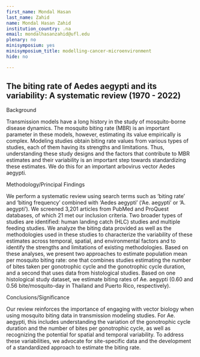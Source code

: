 ```yaml
---
first_name: Mondal Hasan
last_name: Zahid
name: Mondal Hasan Zahid
institution_country: .na
email: mondalhasanzahid@ufl.edu
plenary: no
minisymposium: yes
minisymposium_title: modelling-cancer-microenvironment
hide: no

---
```


## The biting rate of Aedes aegypti and its variability: A systematic review (1970 - 2022)

Background

Transmission models have a long history in the study of mosquito-borne disease dynamics. The mosquito biting rate (MBR) is an important parameter in these models, however, estimating its value empirically is complex. Modeling studies obtain biting rate values from various types of studies, each of them having its strengths and limitations. Thus, understanding these study designs and the factors that contribute to MBR estimates and their variability is an important step towards standardizing these estimates. We do this for an important arbovirus vector Aedes aegypti. 

Methodology/Principal Findings

We perform a systematic review using search terms such as ‘biting rate’ and ‘biting frequency’ combined with ‘Aedes aegypti’ (‘Ae. aegypti’ or ‘A. aegypti’). We screened 3,201 articles from PubMed and ProQuest databases, of which 21 met our inclusion criteria. Two broader types of studies are identified: human landing catch (HLC) studies and multiple feeding studies. We analyze the biting data provided as well as the methodologies used in these studies to characterize the variability of these estimates across temporal, spatial, and environmental factors and to identify the strengths and limitations of existing methodologies. Based on these analyses, we present two approaches to estimate population mean per mosquito biting rate: one that combines studies estimating the number of bites taken per gonotrophic cycle and the gonotrophic cycle duration, and a second that uses data from histological studies. Based on one histological study dataset, we estimate biting rates of Ae. aegypti (0.60 and 0.56 bite/mosquito-day in Thailand and Puerto Rico, respectively). 

Conclusions/Significance

Our review reinforces the importance of engaging with vector biology when using mosquito biting data in transmission modeling studies. For Ae. aegypti, this includes understanding the variation of the gonotrophic cycle duration and the number of bites per gonotrophic cycle, as well as recognizing the potential for spatial and temporal variability. To address these variabilities, we advocate for site-specific data and the development of a standardized approach to estimate the biting rate.



